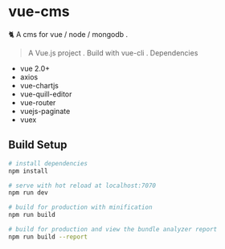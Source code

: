# vue-cms
🐈 A cms for vue / node / mongodb .

> A Vue.js project .
> Build with vue-cli .
> Dependencies

- vue 2.0+
- axios
- vue-chartjs
- vue-quill-editor
- vue-router
- vuejs-paginate
- vuex

## Build Setup

``` bash
# install dependencies
npm install

# serve with hot reload at localhost:7070
npm run dev

# build for production with minification
npm run build

# build for production and view the bundle analyzer report
npm run build --report
```
